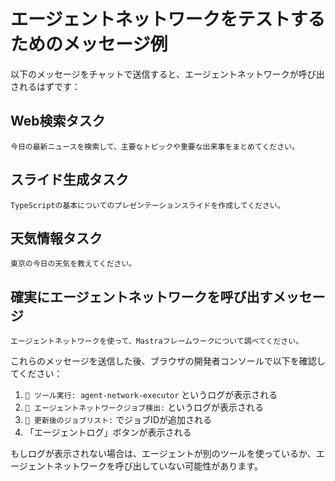 # エージェントネットワークをテストするためのメッセージ例

以下のメッセージをチャットで送信すると、エージェントネットワークが呼び出されるはずです：

## Web検索タスク
```
今日の最新ニュースを検索して、主要なトピックや重要な出来事をまとめてください。
```

## スライド生成タスク
```
TypeScriptの基本についてのプレゼンテーションスライドを作成してください。
```

## 天気情報タスク
```
東京の今日の天気を教えてください。
```

## 確実にエージェントネットワークを呼び出すメッセージ
```
エージェントネットワークを使って、Mastraフレームワークについて調べてください。
```

これらのメッセージを送信した後、ブラウザの開発者コンソールで以下を確認してください：

1. `🔧 ツール実行: agent-network-executor` というログが表示される
2. `🤖 エージェントネットワークジョブ検出:` というログが表示される
3. `📝 更新後のジョブリスト:` でジョブIDが追加される
4. 「エージェントログ」ボタンが表示される

もしログが表示されない場合は、エージェントが別のツールを使っているか、エージェントネットワークを呼び出していない可能性があります。